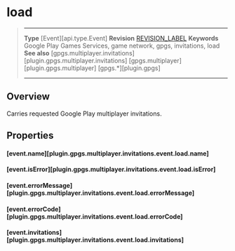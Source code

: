 # load

> --------------------- ------------------------------------------------------------------------------------------
> __Type__              [Event][api.type.Event]
> __Revision__          [REVISION_LABEL](REVISION_URL)
> __Keywords__          Google Play Games Services, game network, gpgs, invitations, load
> __See also__          [gpgs.multiplayer.invitations][plugin.gpgs.multiplayer.invitations]
>						[gpgs.multiplayer][plugin.gpgs.multiplayer]
>                       [gpgs.*][plugin.gpgs]
> --------------------- ------------------------------------------------------------------------------------------

## Overview

Carries requested Google Play multiplayer invitations.

## Properties

#### [event.name][plugin.gpgs.multiplayer.invitations.event.load.name]

#### [event.isError][plugin.gpgs.multiplayer.invitations.event.load.isError]

#### [event.errorMessage][plugin.gpgs.multiplayer.invitations.event.load.errorMessage]

#### [event.errorCode][plugin.gpgs.multiplayer.invitations.event.load.errorCode]

#### [event.invitations][plugin.gpgs.multiplayer.invitations.event.load.invitations]